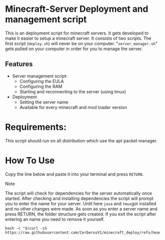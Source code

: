 # Minecraft-Server Deployment and management script
This is an deployment script for minecraft servers. It gets developed to make it easier to setup a minecraft server. It consists of two scripts. The first script (`deploy.sh`) will never be on your computer.   "`server_manager.sh`" gets pulled on your computer in order for you to manage the server.

## Features
- Server management script:
    - Configuring the EULA
    - Configuring the RAM
    - Starting and reconnecting to the server (using tmux)
- Deployment
    - Setting the server name
    - Available for every minecraft and mod loader version 
 


# Requirements:
This script should run on all distribution which use the apt packet manager.

# How To Use
Copy the line below and paste it into your terminal and press `RETURN`. 

>[!NOTE]
>The script will check for dependencies for the server automatically once started. After checking and installing dependencies the script will prompt you to enter the name for your server. Until here `java` and `tmux`got installed and no other changes were made. As soon as you enter a server name and press RETURN, the folder structure gets created. If you exit the script after entering an name you need to remove it yourself.


```
bash -c "$(curl -sS https://raw.githubusercontent.com/CerberusV1/minecraft_deploy/refs/heads/main/deploy.sh)"
```
